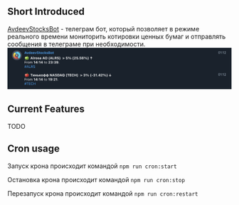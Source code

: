 ## Short Introduced
[AvdeevStocksBot](https://t.me/AvdeevStocks_bot) - телеграм бот, который позволяет в режиме реального времени мониторить котировки ценных бумаг и отправлять сообщения в телеграме при необходимости.
![message_preview](docs/message_preview.png)

## Current Features
TODO

## Cron usage
Запуск крона происходит командой
`npm run cron:start`

Остановка крона происходит командой
`npm run cron:stop`

Перезапуск крона происходит командой
`npm run cron:restart`